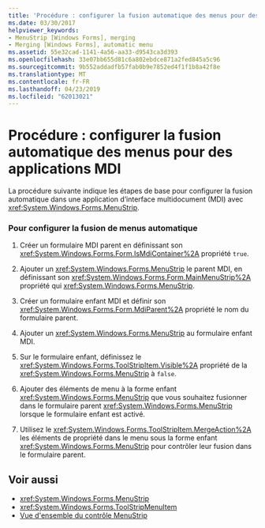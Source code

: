 ```yaml
---
title: 'Procédure : configurer la fusion automatique des menus pour des applications MDI'
ms.date: 03/30/2017
helpviewer_keywords:
- MenuStrip [Windows Forms], merging
- Merging [Windows Forms], automatic menu
ms.assetid: 55e32cad-1141-4a56-aa33-d9543ca3d393
ms.openlocfilehash: 33e07bb655d81c6a802ebdce871a2fed845a5c96
ms.sourcegitcommit: 9b552addadfb57fab0b9e7852ed4f1f1b8a42f8e
ms.translationtype: MT
ms.contentlocale: fr-FR
ms.lasthandoff: 04/23/2019
ms.locfileid: "62013021"
---
```

# <a name="how-to-set-up-automatic-menu-merging-for-mdi-applications"></a>Procédure : configurer la fusion automatique des menus pour des applications MDI
La procédure suivante indique les étapes de base pour configurer la fusion automatique dans une application d’interface multidocument (MDI) avec <xref:System.Windows.Forms.MenuStrip>.  
  
### <a name="to-set-up-automatic-menu-merging"></a>Pour configurer la fusion de menus automatique  
  
1. Créer un formulaire MDI parent en définissant son <xref:System.Windows.Forms.Form.IsMdiContainer%2A> propriété `true`.  
  
2. Ajouter un <xref:System.Windows.Forms.MenuStrip> le parent MDI, en définissant son <xref:System.Windows.Forms.Form.MainMenuStrip%2A> propriété qui <xref:System.Windows.Forms.MenuStrip>.  
  
3. Créer un formulaire enfant MDI et définir son <xref:System.Windows.Forms.Form.MdiParent%2A> propriété le nom du formulaire parent.  
  
4. Ajouter un <xref:System.Windows.Forms.MenuStrip> au formulaire enfant MDI.  
  
5. Sur le formulaire enfant, définissez le <xref:System.Windows.Forms.ToolStripItem.Visible%2A> propriété de la <xref:System.Windows.Forms.MenuStrip> à `false`.  
  
6. Ajouter des éléments de menu à la forme enfant <xref:System.Windows.Forms.MenuStrip> que vous souhaitez fusionner dans le formulaire parent <xref:System.Windows.Forms.MenuStrip> lorsque le formulaire enfant est activé.  
  
7. Utilisez le <xref:System.Windows.Forms.ToolStripItem.MergeAction%2A> les éléments de propriété dans le menu sous la forme enfant <xref:System.Windows.Forms.MenuStrip> pour contrôler leur fusion dans le formulaire parent.  
  
## <a name="see-also"></a>Voir aussi

- <xref:System.Windows.Forms.MenuStrip>
- <xref:System.Windows.Forms.ToolStripMenuItem>
- [Vue d'ensemble du contrôle MenuStrip](menustrip-control-overview-windows-forms.md)
